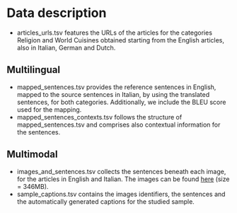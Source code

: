 # Data description

- articles_urls.tsv features the URLs of the articles for the categories Religion and World Cuisines obtained starting from the English articles, also in Italian, German and Dutch.

## Multilingual

- mapped_sentences.tsv provides the reference sentences in English, mapped to the source sentences in Italian, by using the translated sentences, for both categories. Additionally, we include the BLEU score used for the mapping.
- mapped_sentences_contexts.tsv follows the structure of mapped_sentences.tsv and comprises also contextual information for the sentences.

## Multimodal

- images_and_sentences.tsv collects the sentences beneath each image, for the articles in English and Italian. The images can be found [here](https://drive.google.com/file/d/1tNYxI64r8FYIu2rd2xihTGdf4wjFqV4P/view?usp=sharing) (size = 346MB).
- sample_captions.tsv contains the images identifiers, the sentences and the automatically generated captions for the studied sample.
